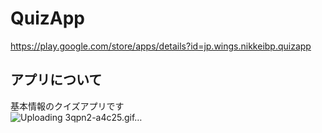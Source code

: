# QuizApp
https://play.google.com/store/apps/details?id=jp.wings.nikkeibp.quizapp
## アプリについて
基本情報のクイズアプリです  
![Uploading 3qpn2-a4c25.gif…]()




